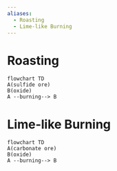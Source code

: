```yaml
---
aliases:
  - Roasting
  - Lime-like Burning
---
```


# Roasting
```mermaid
flowchart TD
A(sulfide ore)
B(oxide)
A --burning--> B
```
# Lime-like Burning
```mermaid
flowchart TD
A(carbonate ore)
B(oxide)
A --burning--> B
```
